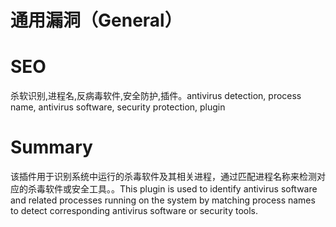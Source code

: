 # 通用漏洞（General）
# SEO
杀软识别,进程名,反病毒软件,安全防护,插件。antivirus detection, process name, antivirus software, security protection, plugin
# Summary
该插件用于识别系统中运行的杀毒软件及其相关进程，通过匹配进程名称来检测对应的杀毒软件或安全工具。。This plugin is used to identify antivirus software and related processes running on the system by matching process names to detect corresponding antivirus software or security tools.

